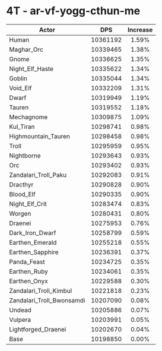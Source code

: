 # 4T - ar-vf-yogg-cthun-me
| Actor | DPS | Increase |
|---|:---:|:---:|
|Human|10361192|1.59%|
|Maghar_Orc|10339465|1.38%|
|Gnome|10336625|1.35%|
|Night_Elf_Haste|10335622|1.34%|
|Goblin|10335044|1.34%|
|Void_Elf|10332209|1.31%|
|Dwarf|10319949|1.19%|
|Tauren|10319552|1.18%|
|Mechagnome|10309875|1.09%|
|Kul_Tiran|10298741|0.98%|
|Highmountain_Tauren|10298458|0.98%|
|Troll|10295959|0.95%|
|Nightborne|10293643|0.93%|
|Orc|10293402|0.93%|
|Zandalari_Troll_Paku|10292083|0.91%|
|Dracthyr|10290828|0.90%|
|Blood_Elf|10290335|0.90%|
|Night_Elf_Crit|10283474|0.83%|
|Worgen|10280431|0.80%|
|Draenei|10275953|0.76%|
|Dark_Iron_Dwarf|10258799|0.59%|
|Earthen_Emerald|10255218|0.55%|
|Earthen_Sapphire|10236391|0.37%|
|Panda_Feast|10234725|0.35%|
|Earthen_Ruby|10234061|0.35%|
|Earthen_Onyx|10229588|0.30%|
|Zandalari_Troll_Kimbul|10221818|0.23%|
|Zandalari_Troll_Bwonsamdi|10207090|0.08%|
|Undead|10205886|0.07%|
|Vulpera|10203991|0.05%|
|Lightforged_Draenei|10202670|0.04%|
|Base|10198850|0.00%|

